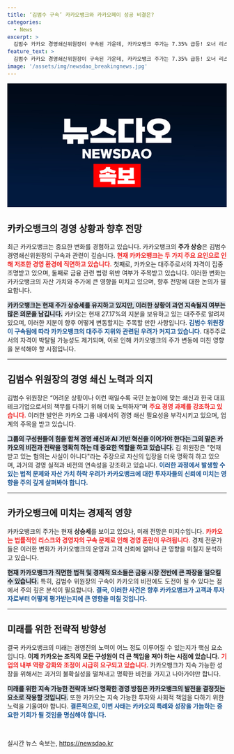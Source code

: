 ```yaml
---
title: ‘김범수 구속’ 카카오뱅크와 카카오페이 성공 비결은?
categories:
  - News
excerpt: >
  김범수 카카오 경영쇄신위원장이 구속된 가운데, 카카오뱅크 주가는 7.35% 급등! 오너 리스크 해소 기대감에 시장이 반응하는 모습. 카카오의 미래는 어떻게 될까? 클릭하여 자세히 알아보세요!
feature_text: >
  김범수 카카오 경영쇄신위원장이 구속된 가운데, 카카오뱅크 주가는 7.35% 급등! 오너 리스크 해소 기대감에 시장이 반응하는 모습. 카카오의 미래는 어떻게 될까? 클릭하여 자세히 알아보세요!
image: '/assets/img/newsdao_breakingnews.jpg'
---
```


<p><img src="/assets/img/newsdao_breakingnews.jpg" alt="ranknews 속보" /></p>

<h2 data-ke-size="size26">카카오뱅크의 경영 상황과 향후 전망</h2>

<p data-ke-size="size16">최근 카카오뱅크는 중요한 변화를 경험하고 있습니다. 카카오뱅크의 <b>주가 상승</b>은 김범수 경영쇄신위원장의 구속과 관련이 깊습니다. <b><span style="color: #ee2323;">현재 카카오뱅크는 두 가지 주요 요인으로 인해 저조한 경영 환경에 직면하고 있습니다.</span></b> 첫째로, 카카오는 대주주로서의 자격이 집중 조명받고 있으며, 둘째로 금융 관련 법령 위반 여부가 주목받고 있습니다. 이러한 변화는 카카오뱅크의 자산 가치와 주가에 큰 영향을 미치고 있으며, 향후 전망에 대한 논의가 필요합니다.</p>

<p data-ke-size="size16"><b><span style="background-color: #21538527;">카카오뱅크는 현재 주가 상승세를 유지하고 있지만, 이러한 상황이 과연 지속될지 여부는 많은 의문을 남깁니다.</span></b> 카카오는 현재 27.17%의 지분을 보유하고 있는 대주주로 알려져 있으며, 이러한 지분이 향후 어떻게 변동할지는 주목할 만한 사항입니다. <b><span style="color: #1a5490;">김범수 위원장이 구속됨에 따라 카카오뱅크의 대주주 지위와 관련된 우려가 커지고 있습니다.</span></b> 대주주로서의 자격이 박탈될 가능성도 제기되며, 이로 인해 카카오뱅크의 주가 변동에 미친 영향을 분석해야 할 시점입니다.</p>

<hr>

<h2 data-ke-size="size26">김범수 위원장의 경영 쇄신 노력과 의지</h2>

<p data-ke-size="size16">김범수 위원장은 “어려운 상황이나 이런 때일수록 국민 눈높이에 맞는 쇄신과 한국 대표 테크기업으로서의 책무를 다하기 위해 더욱 노력하자”며 <b><span style="color: #ee2323;">주요 경영 과제를 강조하고 있습니다.</span></b> 이러한 발언은 카카오 그룹 내에서의 경영 쇄신 필요성을 부각시키고 있으며, 업계의 주목을 받고 있습니다.</p>

<p data-ke-size="size16"><b><span style="background-color: #21538527;">그룹의 구성원들이 힘을 합쳐 경영 쇄신과 AI 기반 혁신을 이어가야 한다는 그의 말은 카카오의 비전과 전략을 명확히 하는 데 중요한 역할을 하고 있습니다.</span></b> 김 위원장은 "현재 받고 있는 혐의는 사실이 아니다"라는 주장으로 자신의 입장을 더욱 명확히 하고 있으며, 과거의 경영 실적과 비전의 연속성을 강조하고 있습니다. <b><span style="color: #1a5490;">이러한 과정에서 발생할 수 있는 법적 문제와 자산 가치 하락 우려가 카카오뱅크에 대한 투자자들의 신뢰에 미치는 영향을 주의 깊게 살펴봐야 합니다.</span></b></p>

<hr>

<h2 data-ke-size="size26">카카오뱅크에 미치는 경제적 영향</h2>

<p data-ke-size="size16">카카오뱅크의 주가는 현재 <b>상승세</b>를 보이고 있으나, 미래 전망은 미지수입니다. <b><span style="color: #ee2323;">카카오는 법률적인 리스크와 경영자의 구속 문제로 인해 경영 혼란이 우려됩니다.</span></b> 경제 전문가들은 이러한 변화가 카카오뱅크의 운영과 고객 신뢰에 얼마나 큰 영향을 미칠지 분석하고 있습니다.</p>

<p data-ke-size="size16"><b><span style="background-color: #21538527;">현재 카카오뱅크가 직면한 법적 및 경제적 요소들은 금융 시장 전반에 큰 파장을 일으킬 수 있습니다.</span></b> 특히, 김범수 위원장의 구속이 카카오의 비전에도 도전이 될 수 있다는 점에서 주의 깊은 분석이 필요합니다. <b><span style="color: #1a5490;">결국, 이러한 사건은 향후 카카오뱅크가 고객과 투자자로부터 어떻게 평가받는지에 큰 영향을 미칠 것입니다.</span></b></p>

<hr>

<h2 data-ke-size="size26">미래를 위한 전략적 방향성</h2>

<p data-ke-size="size16">결국 카카오뱅크의 미래는 경영진의 노력이 어느 정도 이루어질 수 있는지가 핵심 요소입니다. <b>이제 카카오는 조직의 모든 구성원이 더 큰 책임을 져야 하는 시점에 있습니다.</b> <b><span style="color: #ee2323;">기업의 내부 역량 강화와 조정이 시급히 요구되고 있습니다.</span></b> 카카오뱅크가 지속 가능한 성장을 위해서는 과거의 불확실성을 떨쳐내고 명확한 비전을 가지고 나아가야만 합니다.</p>

<p data-ke-size="size16"><b><span style="background-color: #21538527;">미래를 위한 지속 가능한 전략과 보다 명확한 경영 방침은 카카오뱅크의 발전을 결정짓는 요소로 작용할 것입니다.</span></b> 또한 카카오는 지속 가능한 투자와 사회적 책임을 다하기 위한 노력을 기울여야 합니다. <b><span style="color: #1a5490;">결론적으로, 이번 사태는 카카오의 특례와 성장을 가늠하는 중요한 기회가 될 것임을 명심해야 합니다.</span></b></p>

<p data-ke-size="size16">&nbsp;</p>
실시간 뉴스 속보는, <a href="https://newsdao.kr" rel="dofollow">https://newsdao.kr</a>


